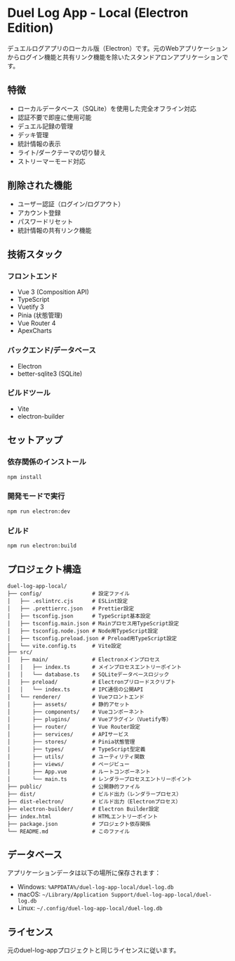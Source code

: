 # Duel Log App - Local (Electron Edition)

デュエルログアプリのローカル版（Electron）です。元のWebアプリケーションからログイン機能と共有リンク機能を除いたスタンドアロンアプリケーションです。

## 特徴

- ローカルデータベース（SQLite）を使用した完全オフライン対応
- 認証不要で即座に使用可能
- デュエル記録の管理
- デッキ管理
- 統計情報の表示
- ライト/ダークテーマの切り替え
- ストリーマーモード対応

## 削除された機能

- ユーザー認証（ログイン/ログアウト）
- アカウント登録
- パスワードリセット
- 統計情報の共有リンク機能

## 技術スタック

### フロントエンド
- Vue 3 (Composition API)
- TypeScript
- Vuetify 3
- Pinia (状態管理)
- Vue Router 4
- ApexCharts

### バックエンド/データベース
- Electron
- better-sqlite3 (SQLite)

### ビルドツール
- Vite
- electron-builder

## セットアップ

### 依存関係のインストール

```bash
npm install
```

### 開発モードで実行

```bash
npm run electron:dev
```

### ビルド

```bash
npm run electron:build
```

## プロジェクト構造

```
duel-log-app-local/
├── config/                # 設定ファイル
│   ├── .eslintrc.cjs      # ESLint設定
│   ├── .prettierrc.json   # Prettier設定
│   ├── tsconfig.json      # TypeScript基本設定
│   ├── tsconfig.main.json # Mainプロセス用TypeScript設定
│   ├── tsconfig.node.json # Node用TypeScript設定
│   ├── tsconfig.preload.json # Preload用TypeScript設定
│   └── vite.config.ts     # Vite設定
├── src/
│   ├── main/              # Electronメインプロセス
│   │   ├── index.ts       # メインプロセスエントリーポイント
│   │   └── database.ts    # SQLiteデータベースロジック
│   ├── preload/           # Electronプリロードスクリプト
│   │   └── index.ts       # IPC通信の公開API
│   └── renderer/          # Vueフロントエンド
│       ├── assets/        # 静的アセット
│       ├── components/    # Vueコンポーネント
│       ├── plugins/       # Vueプラグイン（Vuetify等）
│       ├── router/        # Vue Router設定
│       ├── services/      # APIサービス
│       ├── stores/        # Pinia状態管理
│       ├── types/         # TypeScript型定義
│       ├── utils/         # ユーティリティ関数
│       ├── views/         # ページビュー
│       ├── App.vue        # ルートコンポーネント
│       └── main.ts        # レンダラープロセスエントリーポイント
├── public/                # 公開静的ファイル
├── dist/                  # ビルド出力（レンダラープロセス）
├── dist-electron/         # ビルド出力（Electronプロセス）
├── electron-builder/      # Electron Builder設定
├── index.html             # HTMLエントリーポイント
├── package.json           # プロジェクト依存関係
└── README.md              # このファイル
```

## データベース

アプリケーションデータは以下の場所に保存されます：
- Windows: `%APPDATA%/duel-log-app-local/duel-log.db`
- macOS: `~/Library/Application Support/duel-log-app-local/duel-log.db`
- Linux: `~/.config/duel-log-app-local/duel-log.db`

## ライセンス

元のduel-log-appプロジェクトと同じライセンスに従います。
